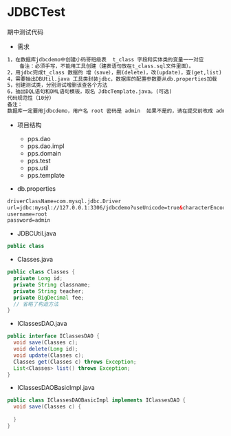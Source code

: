 # JDBCTest

期中测试代码

* 需求

```xml
1，在数据库jdbcdemo中创建小码哥班级表  t_class 字段和实体类的变量一一对应
	备注：必须手写，不能用工具创建（建表语句放在t_class.sql文件里面）。
2，用jdbc完成t_class 数据的 增（save），删(delete)，改(update)，查(get,list)（查询一条AND多条数据）用dao层进行数据交互。
4，需要抽出DBUtil.java 工具类封装jdbc，数据库的配置参数要从db.properties加载
5，创建测试类，分别测试增删该查各个方法 
6，抽出DQL语句和DML语句模板，取名 JdbcTemplate.java。(可选)
代码规范性（10分）
备注：
数据库一定要用jdbcdemo，用户名 root 密码是 admin  如果不是的，请在提交前改成 admin
```

* 项目结构
  * pps.dao
  * pps.dao.impl
  * pps.domain
  * pps.test
  * pps.util
  * pps.template

* db.properties

```xml
driverClassName=com.mysql.jdbc.Driver
url=jdbc:mysql://127.0.0.1:3306/jdbcdemo?useUnicode=true&characterEncoding=utf-8
username=root
password=admin
```

* JDBCUtil.java

```java
public class 
```



* Classes.java

```java
public class Classes {
  private Long id;
  private String classname;
  private String teacher;
  private BigDecimal fee;
  // 省略了构造方法
}
```

* IClassesDAO.java

```java
public interface IClassesDAO {
  void save(Classes c);
  void delete(Long id);
  void update(Classes c);
  Classes get(Classes c) throws Exception;
  List<Classes> list() throws Exception;
}
```

* IClassesDAOBasicImpl.java

```java
public class IClassesDAOBasicImpl implements IClassesDAO {
  void save(Classes c) {
    
  } 
}
```




